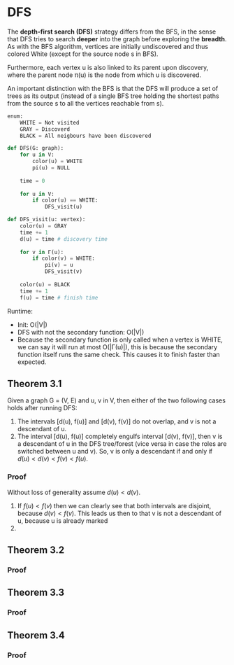 # DFS
The **depth-first search (DFS)** strategy differs from the BFS, in the sense that DFS tries to search **deeper** into the graph before exploring the **breadth**. As with the BFS algorithm, vertices are initially undiscovered and thus colored White (except for the source node s in BFS). 

Furthermore, each vertex u is also linked to its parent upon discovery, where the parent node π(u) is the node from which u is discovered. 

An important distinction with the BFS is that the DFS will produce a set of trees as its output (instead of a single BFS tree holding the shortest paths from the source s to all the vertices reachable from s).
```python
enum:
	WHITE = Not visited
	GRAY = Discoverd
	BLACK = All neigbours have been discovered

def DFS(G: graph):
	for u in V:
		color(u) = WHITE
		pi(u) = NULL
	
	time = 0
	
	for u in V:
		if color(u) == WHITE:
			DFS_visit(u)

def DFS_visit(u: vertex):
	color(u) = GRAY
	time += 1
	d(u) = time # discovery time
	
	for v in Γ(u):
		if color(v) = WHITE:
			pi(v) = u
			DFS_visit(v)
	
	color(u) = BLACK
	time += 1
	f(u) = time # finish time
```
Runtime:
- Init: O(|V|)
- DFS with not the secondary function: O(|V|)
- Because the secondary function is only called when a vertex is WHITE, we can say it will run at most O(|Γ(u)|), this is because the secondary function itself runs the same check. This causes it to finish faster than expected.
## Theorem 3.1
Given a graph G = (V, E) and u, v in V, then either of the two following cases holds after running DFS:
1. The intervals \[d(u), f(u)] and \[d(v), f(v)] do not overlap, and v is not a descendant of u.
2. The interval \[d(u), f(u)] completely engulfs interval \[d(v), f(v)], then v is a descendant of u in the DFS tree/forest (vice versa in case the roles are switched between u and v).
So, v is only a descendant if and only if $d(u) \lt d(v) \lt f(v) \lt f(u)$.
### Proof
Without loss of generality assume $d(u) \lt d(v)$.

1. If $f(u) \lt f(v)$ then we can clearly see that both intervals are disjoint, because $d(v) \lt f(v)$. This leads us then to that v is not a descendant of u, because u is already marked 
2. 
## Theorem 3.2
### Proof
## Theorem 3.3
### Proof
## Theorem 3.4
### Proof